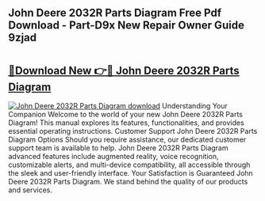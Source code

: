 ## John Deere 2032R Parts Diagram Free Pdf Download - Part-D9x New Repair Owner Guide 9zjad

# <h2><a href="http://dfreml.blite.top/?on=John+Deere+2032R+Parts+Diagram">🔗Download New 👉🔴 John Deere 2032R Parts Diagram</a></h2>

[![John Deere 2032R Parts Diagram download](https://i.imgur.com/lujVjoI.png)](http://dfreml.blite.top/?on=John+Deere+2032R+Parts+Diagram)
Understanding Your Companion Welcome to the world of your new John Deere 2032R Parts Diagram! This manual explores its features, functionalities, and provides essential operating instructions. Customer Support John Deere 2032R Parts Diagram Options Should you require assistance, our dedicated customer support team is available to help. John Deere 2032R Parts Diagram advanced features include augmented reality, voice recognition, customizable alerts, and multi-device compatibility, all accessible through the sleek and user-friendly interface. Your Satisfaction is Guaranteed John Deere 2032R Parts Diagram. We stand behind the quality of our products and services.
